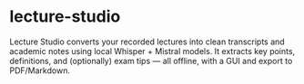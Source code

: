 # lecture-studio
Lecture Studio converts your recorded lectures into clean transcripts and academic notes using local Whisper + Mistral models. It extracts key points, definitions, and (optionally) exam tips — all offline, with a GUI and export to PDF/Markdown.
